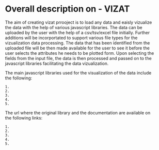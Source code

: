 # Overall description on - VIZAT

The aim of creating vizat prrooject is to load any data and eaisly vizualize the data with the help of various javascript libraries. The data can be uploaded by the user with the help of a csv/tsv/excel file initially. Further additions will be incorportated to support various file types for the vizualization data processing. The data that has been identified from the uploaded file will be then made available for the user to see it before the user selects the attributes he needs to be plotted form. Upon selecting the fields from the input file, the data is then processed and passed on to the javascript libraries facilitating the data vizualization.

The main javascript libraries used for the visualization of the data include the following:
    
    1.
    2.
    3.
    4.
    5.

The url where the original library and the documentation are available on the following links:

    1.
    2.
    3.
    4.
    5.

